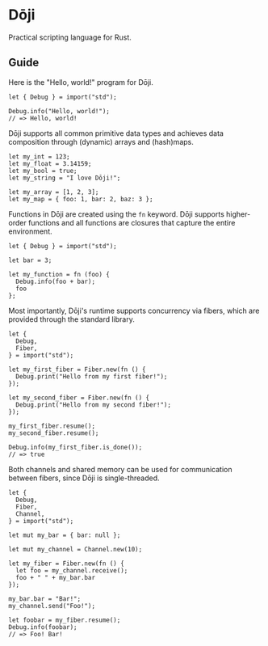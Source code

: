 # Dōji

Practical scripting language for Rust.

## Guide

Here is the "Hello, world!" program for Dōji.

```doji
let { Debug } = import("std");

Debug.info("Hello, world!");
// => Hello, world!
```

Dōji supports all common primitive data types and achieves data composition through (dynamic) arrays and (hash)maps.

```doji
let my_int = 123;
let my_float = 3.14159;
let my_bool = true;
let my_string = "I love Dōji!";

let my_array = [1, 2, 3];
let my_map = { foo: 1, bar: 2, baz: 3 };
```

Functions in Dōji are created using the `fn` keyword. Dōji supports higher-order functions and all functions are closures that capture the entire environment.

```doji
let { Debug } = import("std");

let bar = 3;

let my_function = fn (foo) {
  Debug.info(foo + bar);
  foo
};
```

Most importantly, Dōji's runtime supports concurrency via fibers, which are provided through the standard library.

```doji
let {
  Debug,
  Fiber,
} = import("std");

let my_first_fiber = Fiber.new(fn () {
  Debug.print("Hello from my first fiber!");
});

let my_second_fiber = Fiber.new(fn () {
  Debug.print("Hello from my second fiber!");
});

my_first_fiber.resume();
my_second_fiber.resume();

Debug.info(my_first_fiber.is_done());
// => true
```

Both channels and shared memory can be used for communication between fibers, since Dōji is single-threaded.

```doji
let {
  Debug,
  Fiber,
  Channel,
} = import("std");

let mut my_bar = { bar: null };

let mut my_channel = Channel.new(10);

let my_fiber = Fiber.new(fn () {
  let foo = my_channel.receive();
  foo + " " + my_bar.bar
});

my_bar.bar = "Bar!";
my_channel.send("Foo!");

let foobar = my_fiber.resume();
Debug.info(foobar);
// => Foo! Bar!
```
